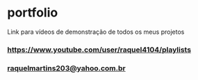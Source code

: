 # portfolio

Link para vídeos de demonstração de todos os meus projetos

### https://www.youtube.com/user/raquel4104/playlists

### raquelmartins203@yahoo.com.br

